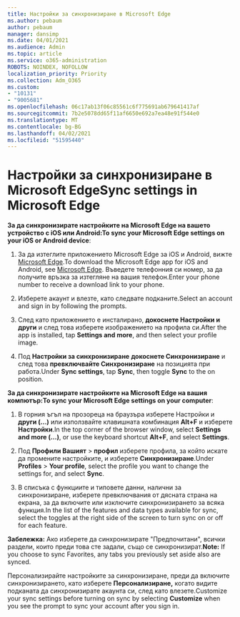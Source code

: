 ```yaml
---
title: Настройки за синхронизиране в Microsoft Edge
ms.author: pebaum
author: pebaum
manager: dansimp
ms.date: 04/01/2021
ms.audience: Admin
ms.topic: article
ms.service: o365-administration
ROBOTS: NOINDEX, NOFOLLOW
localization_priority: Priority
ms.collection: Adm_O365
ms.custom:
- "10131"
- "9005681"
ms.openlocfilehash: 06c17ab13f06c85561c6f775691ab679641417af
ms.sourcegitcommit: 7b2e5078dd65f11af6650e692a7ea48e91f544e0
ms.translationtype: MT
ms.contentlocale: bg-BG
ms.lasthandoff: 04/02/2021
ms.locfileid: "51595440"
---
```

# <a name="sync-settings-in-microsoft-edge"></a><span data-ttu-id="5bc18-102">Настройки за синхронизиране в Microsoft Edge</span><span class="sxs-lookup"><span data-stu-id="5bc18-102">Sync settings in Microsoft Edge</span></span>

<span data-ttu-id="5bc18-103">**За да синхронизирате настройките на Microsoft Edge на вашето устройство с iOS или Android:**</span><span class="sxs-lookup"><span data-stu-id="5bc18-103">**To sync your Microsoft Edge settings on your iOS or Android device**:</span></span>

1. <span data-ttu-id="5bc18-104">За да изтеглите приложението Microsoft Edge за iOS и Android, вижте [Microsoft Edge](https://www.microsoft.com/edge?ocid=SMC-IA-4534424).</span><span class="sxs-lookup"><span data-stu-id="5bc18-104">To download the Microsoft Edge app for iOS and Android, see [Microsoft Edge](https://www.microsoft.com/edge?ocid=SMC-IA-4534424).</span></span> <span data-ttu-id="5bc18-105">Въведете телефонния си номер, за да получите връзка за изтегляне на вашия телефон.</span><span class="sxs-lookup"><span data-stu-id="5bc18-105">Enter your phone number to receive a download link to your phone.</span></span>

1. <span data-ttu-id="5bc18-106">Изберете акаунт и влезте, като следвате подканите.</span><span class="sxs-lookup"><span data-stu-id="5bc18-106">Select an account and sign in by following the prompts.</span></span>

1. <span data-ttu-id="5bc18-107">След като приложението е инсталирано, **докоснете Настройки и други** и след това изберете изображението на профила си.</span><span class="sxs-lookup"><span data-stu-id="5bc18-107">After the app is installed, tap **Settings and more**, and then select your profile image.</span></span>

1. <span data-ttu-id="5bc18-108">Под **Настройки за синхронизиране** **докоснете Синхронизиране** и след това **превключвайте Синхронизиране** на позицията при работа.</span><span class="sxs-lookup"><span data-stu-id="5bc18-108">Under **Sync settings**, tap **Sync**, then toggle **Sync** to the on position.</span></span> 

<span data-ttu-id="5bc18-109">**За да синхронизирате настройките на Microsoft Edge на вашия компютър:**</span><span class="sxs-lookup"><span data-stu-id="5bc18-109">**To sync your Microsoft Edge settings on your computer**:</span></span>

1. <span data-ttu-id="5bc18-110">В горния ъгъл на прозореца на браузъра изберете Настройки и **други (...)** или използвайте клавишната комбинация **Alt+F** и изберете **Настройки**.</span><span class="sxs-lookup"><span data-stu-id="5bc18-110">In the top corner of the browser window, select **Settings and more (...)**, or use the keyboard shortcut **Alt+F**, and select **Settings**.</span></span>

1. <span data-ttu-id="5bc18-111">Под **Профили Вашият**  >  **профил** изберете профила, за който искате да промените настройките, и изберете **Синхронизиране**.</span><span class="sxs-lookup"><span data-stu-id="5bc18-111">Under **Profiles** > **Your profile**, select the profile you want to change the settings for, and select **Sync**.</span></span>

1. <span data-ttu-id="5bc18-112">В списъка с функциите и типовете данни, налични за синхронизиране, изберете превключвания от дясната страна на екрана, за да включите или изключите синхронизирането за всяка функция.</span><span class="sxs-lookup"><span data-stu-id="5bc18-112">In the list of the features and data types available for sync, select the toggles at the right side of the screen to turn sync on or off for each feature.</span></span>

<span data-ttu-id="5bc18-113">**Забележка:** Ако изберете да синхронизирате "Предпочитани", всички раздели, които преди това сте задали, също се синхронизират.</span><span class="sxs-lookup"><span data-stu-id="5bc18-113">**Note:** If you choose to sync Favorites, any tabs you previously set aside also are synced.</span></span>

<span data-ttu-id="5bc18-114">Персонализирайте настройките за синхронизиране, преди да включите синхронизирането, като изберете **Персонализиране,** когато видите подканата да синхронизирате акаунта си, след като влезете.</span><span class="sxs-lookup"><span data-stu-id="5bc18-114">Customize your sync settings before turning on sync by selecting **Customize** when you see the prompt to sync your account after you sign in.</span></span>